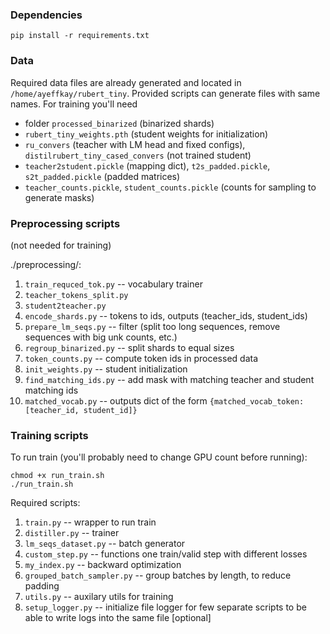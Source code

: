 ### Dependencies
```
pip install -r requirements.txt
```
### Data
Required data files are already generated and located in `/home/ayeffkay/rubert_tiny`. Provided scripts can generate files with same names.
For training you'll need 
* folder `processed_binarized` (binarized shards)
* `rubert_tiny_weights.pth` (student weights for initialization)
* `ru_convers` (teacher with LM head and fixed configs), `distilrubert_tiny_cased_convers` (not trained student)
* `teacher2student.pickle` (mapping dict), `t2s_padded.pickle`, `s2t_padded.pickle` (padded matrices)
* `teacher_counts.pickle`, `student_counts.pickle` (counts for sampling to generate masks)

### Preprocessing scripts
(not needed for training)

./preprocessing/:
1. `train_requced_tok.py` -- vocabulary trainer
2. `teacher_tokens_split.py`
3. `student2teacher.py`
4. `encode_shards.py` -- tokens to ids, outputs (teacher_ids, student_ids)
5. `prepare_lm_seqs.py` -- filter (split too long sequences, remove sequences with big unk counts, etc.)
6. `regroup_binarized.py` -- split shards to equal sizes
7. `token_counts.py` -- compute token ids in processed data
8. `init_weights.py` -- student initialization
9. `find_matching_ids.py` -- add mask with matching teacher and student matching ids 
10. `matched_vocab.py` -- outputs dict of the form `{matched_vocab_token: [teacher_id, student_id]}`


### Training scripts
To run train (you'll probably need to change GPU count before running):
```
chmod +x run_train.sh
./run_train.sh
```
Required scripts:
1. `train.py` -- wrapper to run train
2. `distiller.py` -- trainer
3. `lm_seqs_dataset.py` -- batch generator
4. `custom_step.py` -- functions one train/valid step with different losses
5. `my_index.py` -- backward optimization
6. `grouped_batch_sampler.py` -- group batches by length, to reduce padding
7. `utils.py` -- auxilary utils for training
8. `setup_logger.py` -- initialize file logger for few separate scripts to be able to write logs into the same file [optional]

